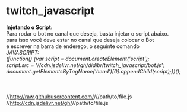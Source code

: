 # twitch_javascript

<b>Injetando o Script:</b><br>
Para rodar o bot no canal que deseja, basta injetar o script abaixo.<br>
para isso você deve estar no canal que deseja colocar o Bot<br>
e escrever na barra de endereço, o seguinte comando<br>
<i>
JAVASCRIPT:<br>
    (function() {var script = document.createElement('script');<br>
    script.src = '//cdn.jsdelivr.net/gh/didibr/twitch_javascript/bot.js';<br>
    document.getElementsByTagName('head')[0].appendChild(script);})();<br>    
</i>
<br><br>
//http://raw.githubusercontent.com/<username>/<repo>/<branch>/path/to/file.js<br>
//http://cdn.jsdelivr.net/gh/<username>/<repo>/path/to/file.js
